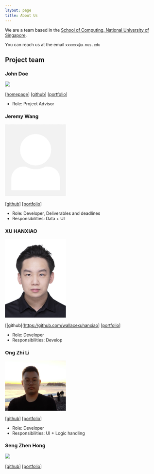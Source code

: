 ```yaml
---
layout: page
title: About Us
---
```


We are a team based in the [School of Computing, National University of Singapore](http://www.comp.nus.edu.sg).

You can reach us at the email `xxxxxx@u.nus.edu`

## Project team

### John Doe

<img src="images/johndoe.png" width="200px">

[[homepage](http://www.comp.nus.edu.sg/~damithch)]
[[github](https://github.com/johndoe)]
[[portfolio](team/johndoe.md)]

* Role: Project Advisor

### Jeremy Wang

<img src="images/j-wang-csma.png" width="200px">

[[github](http://github.com/J-wang-CSMA)]
[[portfolio](team/j-wang-csma.md)]

* Role: Developer, Deliverables and deadlines
* Responsibilities: Data + UI

### XU HANXIAO

<img src="images/wallacexuhanxiao.png" width="200px">

[[github](https://github.com/wallacexuhanxiao] [[portfolio](team/wallacexuhanxiao.md)]

* Role: Developer
* Responsibilities: Develop

### Ong Zhi Li

<img src="images/ongzhili.png" width="200px">

[[github](http://github.com/ongzhili)]
[[portfolio](team/ongzhili.md)]

* Role: Developer
* Responsibilities: UI + Logic handling

### Seng Zhen Hong

<img src="images/iamzhenhong.png" width="200px">

[[github](http://github.com/IamZhenHong)]
[[portfolio](team/iamzhenhong.md)]

